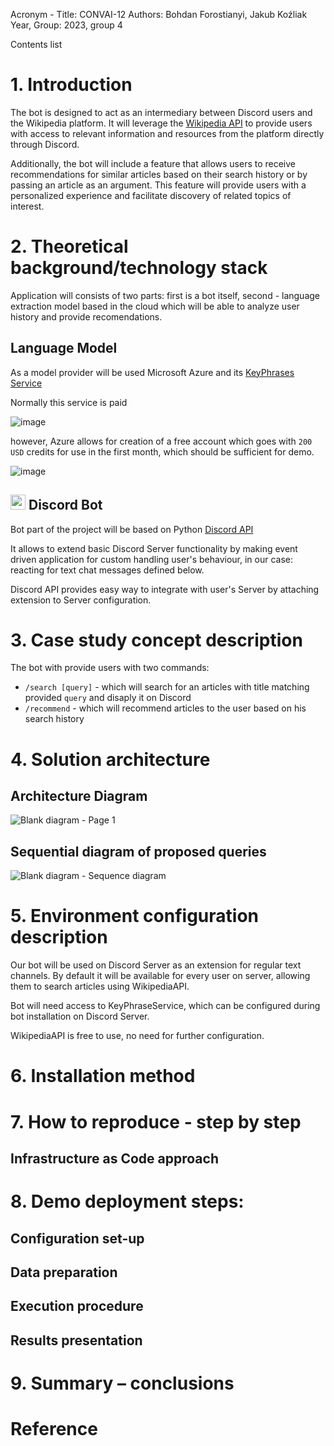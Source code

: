 Acronym - Title: CONVAI-12
Authors: Bohdan Forostianyi, Jakub Koźliak
Year, Group: 2023, group 4


Contents list

# 1. Introduction

The bot is designed to act as an intermediary between Discord users and the Wikipedia platform. It will leverage the [Wikipedia API](https://en.wikipedia.org/w/api.php?action=help&modules=query) to provide users with access to relevant information and resources from the platform directly through Discord.

Additionally, the bot will include a feature that allows users to receive recommendations for similar articles based on their search history or by passing an article as an argument. This feature will provide users with a personalized experience and facilitate discovery of related topics of interest.


# 2. Theoretical background/technology stack

Application will consists of two parts: first is a bot itself, second - language extraction model based in the cloud which will be able to analyze user history and provide recomendations.

## Language Model

As a model provider will be used Microsoft Azure and its [KeyPhrases Service](https://learn.microsoft.com/en-us/connectors/cognitiveservicestextanalytics/?context=%2Fazure%2Fcognitive-services%2Flanguage-service%2Fcontext%2Fcontext&fbclid=IwAR3jIeFY1hPbyTBLq55i17pqwRCWCPj4OO-mncsk-T7_4oPZ_WBOLEJQaBk#async-keyphrases-(2022-05-01))

Normally this service is paid

![image](https://user-images.githubusercontent.com/21079319/228912379-64e183f8-43bc-46ba-a30d-53a5b5334614.png)

however, Azure allows for creation of a free account which goes with `200 USD` credits for use in the first month, which should be sufficient for demo.

![image](https://user-images.githubusercontent.com/21079319/228914251-d13bb603-6a61-4e3a-989f-ea721ccc6184.png)

##  <img src="https://theme.zdassets.com/theme_assets/678183/84b82d07b293907113d9d4dafd29bfa170bbf9b6.ico" width="24"> Discord Bot 

Bot part of the project will be based on Python [Discord API](https://discord.com/developers/docs/intro)

It allows to extend basic Discord Server functionality by making event driven application for custom handling user's behaviour, 
in our case: reacting for text chat messages defined below.

Discord API provides easy way to integrate with user's Server by attaching extension to Server configuration.

# 3. Case study concept description


The bot with provide users with two commands:

 - `/search [query]` - which will search for an articles with title matching provided `query` and disaply it on Discord
 - `/recommend` - which will recommend articles to the user based on his search history

# 4. Solution architecture

## Architecture Diagram
![Blank diagram - Page 1](https://user-images.githubusercontent.com/80708447/233092309-cc6e9dd9-95c2-474e-a23f-38cc9ea3b9a8.png)

## Sequential diagram of proposed queries
![Blank diagram - Sequence diagram](https://user-images.githubusercontent.com/80708447/233092448-af865d80-6597-4589-8c2c-c38e578fecd9.png)


# 5. Environment configuration description
Our bot will be used on Discord Server as an extension for regular text channels. By default it will be available for every user on server, allowing them to search articles using WikipediaAPI. 

Bot will need access to KeyPhraseService, which can be configured during bot installation on Discord Server.

WikipediaAPI is free to use, no need for further configuration.

# 6. Installation method
# 7. How to reproduce - step by step
## Infrastructure as Code approach
# 8. Demo deployment steps:
## Configuration set-up
## Data preparation
## Execution procedure
## Results presentation
# 9. Summary – conclusions
# Reference




